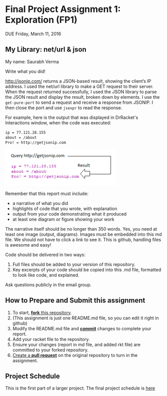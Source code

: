 # Final Project Assignment 1: Exploration (FP1)
DUE Friday, March 11, 2016

## My Library: net/url & json
My name: Saurabh Verma

Write what you did!

http://jsonip.com/ returns a JSON-based result, showing the client’s IP address. I used the net/url library to make a GET request to their server. When the request returned successfully, I used the JSON library to parse the JSON result and display the result, broken down by elements. I use the `get-pure-port` to send a request and receive a response from JSONIP. I then close the port and use `jsexpr` to read the response.

For example, here is the output that was displayed in DrRacket's Interactions window, when the code was executed:

    ip = 77.121.28.155
    about = /about
    Pro! = http://getjsonip.com

![Diagram](/diagram.png?raw=true "Diagram")

Remember that this report must include:

* a narrative of what you did
* highlights of code that you wrote, with explanation
* output from your code demonstrating what it produced
* at least one diagram or figure showing your work

The narrative itself should be no longer than 350 words. Yes, you need at least one image (output, diagrams). Images must be embedded into this md file. We should not have to click a link to see it. This is github, handling files is awesome and easy!

Code should be delivered in two ways:

1. Full files should be added to your version of this repository.
1. Key excerpts of your code should be copied into this .md file, formatted to look like code, and explained.

Ask questions publicly in the email group.

## How to Prepare and Submit this assignment

1. To start, [**fork** this repository][forking]. 
  2. (This assignment is just one README.md file, so you can edit it right in github)
1. Modify the README.md file and [**commit**][ref-commit] changes to complete your report.
1. Add your racket file to the repository. 
1. Ensure your changes (report in md file, and added rkt file) are committed to your forked repository.
1. [Create a **pull request**][pull-request] on the original repository to turn in the assignment.

## Project Schedule
This is the first part of a larger project. The final project schedule is [here][schedule]

<!-- Links -->
[schedule]: https://github.com/oplS16projects/FP-Schedule
[markdown]: https://help.github.com/articles/markdown-basics/
[forking]: https://guides.github.com/activities/forking/
[ref-clone]: http://gitref.org/creating/#clone
[ref-commit]: http://gitref.org/basic/#commit
[ref-push]: http://gitref.org/remotes/#push
[pull-request]: https://help.github.com/articles/creating-a-pull-request
